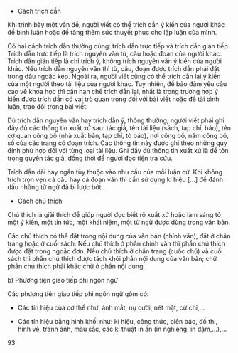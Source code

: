 - Cách trích dẫn

Khi trình bày một vấn đề, người viết có thể trích dẫn ý kiến của người khác để bình luận hoặc để tăng thêm sức thuyết phục cho lập luận của mình.

Có hai cách trích dẫn thường dùng: trích dẫn trực tiếp và trích dẫn gián tiếp. Trích dẫn trực tiếp là trích nguyên văn từ, câu hoặc đoạn của người khác. Trích dẫn gián tiếp là chỉ trích ý, không trích nguyên văn ý kiến của người khác. Nếu trích dẫn nguyên văn thì từ, câu, đoạn được trích dẫn phải đặt trong dấu ngoặc kép. Ngoài ra, người viết cũng có thể trích dẫn lại ý kiến của một người theo tài liệu của người khác. Tuy nhiên, để bảo đảm yêu cầu cao về khoa học thì cần hạn chế trích dẫn lại, nhất là trong trường hợp ý kiến được trích dẫn có vai trò quan trọng đối với bài viết hoặc đề tài bình luận, trao đổi trong bài viết.

Dù trích dẫn nguyên văn hay trích dẫn ý, thông thường, người viết phải ghi đầy đủ các thông tin xuất xứ sau: tác giả, tên tài liệu (sách, tạp chí, báo), tên cơ quan công bố (nhà xuất bản, tạp chí, tờ báo), nơi công bố, năm công bố, số của các trang có đoạn trích. Các thông tin này được ghi theo những quy định phù hợp đối với từng loại tài liệu. Ghi đầy đủ thông tin xuất xứ là để tôn trọng quyền tác giả, đồng thời để người đọc tiện tra cứu.

Trích dẫn dài hay ngắn tùy thuộc vào nhu cầu của mỗi luận cứ. Khi không trích trọn vẹn cả câu hay cả đoạn văn thì cần sử dụng kí hiệu [...] để đánh dấu những từ ngữ đã bị lược bớt.

- Cách chú thích

Chú thích là giải thích để giúp người đọc biết rõ xuất xứ hoặc làm sáng tỏ một ý kiến, một tin tức, một khái niệm, một từ ngữ được dùng trong văn bản.

Các chú thích có thể đặt trong nội dung của văn bản (chính văn), đặt ở chân trang hoặc ở cuối sách. Nếu chú thích ở phần chính văn thì phần chú thích được đặt trong ngoặc đơn. Nếu chú thích ở chân trang (cuốc chú) và cuối sách thì phần chú thích được tách khỏi phần nội dung của văn bản; chữ phần chú thích phải khác chữ ở phần nội dung.

b) Phương tiện giao tiếp phi ngôn ngữ

Các phương tiện giao tiếp phi ngôn ngữ gồm có:

- Các tín hiệu của cơ thể như: ánh mắt, nụ cười, nét mặt, cử chỉ,...

- Các tín hiệu bằng hình khối như: kí hiệu, công thức, biển báo, đồ thị, hình vẽ, tranh ảnh, màu sắc, các kí thuật in ấn (in nghiêng, in đậm,...),...

93